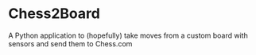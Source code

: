 # Chess2Board
 A Python application to (hopefully) take moves from a custom board with sensors and send them to Chess.com
